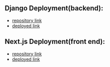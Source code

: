 ## Django Deployment(backend):
- [repository link](https://github.com/ibrahimfqaisi/back_end)
- [deployed link](https://cookie-stand-admin-backend.vercel.app/)

## Next.js Deployment(front end):
- [repository link](https://github.com/Ahmad-Alanati/cookie-stand-admin-backend)
- [deployed link](https://cookie-stand-admin-umber-chi.vercel.app/)